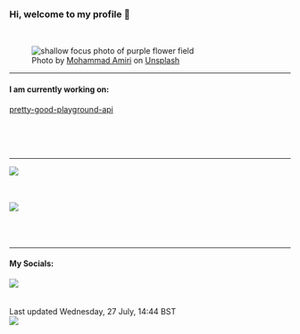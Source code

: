 <h3>Hi, welcome to my profile 👋</h3>

<br />
<figure>
  <img
    src="https://images.unsplash.com/photo-1492163148558-d6d8a9fb50c1?crop=entropy&cs=tinysrgb&fit=max&fm=jpg&ixid=MnwyNzQ3MDB8MHwxfHJhbmRvbXx8fHx8fHx8fDE2NTg5MjUyNDY&ixlib=rb-1.2.1&q=80&w=1080&auto=format"
    alt="shallow focus photo of purple flower field" 
  />
  <figcaption>Photo by <a
    href="https://unsplash.com/@iranskids?utm_source=Profile%20readme&utm_medium=referral">Mohammad Amiri</a> on <a
    href="https://unsplash.com/?utm_source=Profile%20readme&utm_medium=referral">Unsplash</a></figcaption>
</figure>


<hr />
<h4>I am currently working on:</h4>
<a href="https://github.com/ShaneLucy/pretty-good-playground-api">pretty-good-playground-api</a>

<br /><br /><br />

<hr />
<img
  src="https://github-readme-stats.vercel.app/api?username=shanelucy&show_icons=true&theme=calm"
/>
<br /><br /><br />

<img 
  src="https://github-readme-stats.vercel.app/api/top-langs/?username=shanelucy&theme=calm"
/>
<br /><br /><br /><br />
<hr />
<h4>My Socials:</h4>
<a href="https://uk.linkedin.com/in/shane-lucy-4735b616a">
  <img
    src="https://img.shields.io/badge/linkedin%20-%230077B5.svg?&style=for-the-badge&logo=linkedin&logoColor=white"
  />
</a>
<br /><br /><br />
Last updated Wednesday, 27 July, 14:44 BST
<br />
<img
  src="https://github.com/ShaneLucy/ShaneLucy/workflows/README%20build/badge.svg"
/>

